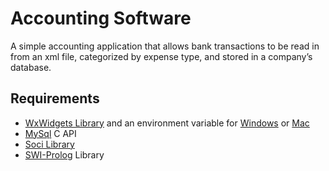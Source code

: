 # Accounting Software
A simple accounting application that allows bank transactions to be read in from an xml file, categorized by expense type, and stored in a company’s database.
## Requirements
+ [WxWidgets Library](https://www.wxwidgets.org/) and an environment variable for [Windows](https://wiki.wxwidgets.org/Adding_an_Environment_Variable_under_Windows) or [Mac](https://wiki.wxwidgets.org/Setting_Environment_Variable_For_XCode#:~:text=You%20can%20define%20an%20environment%20variable%20such%20as,of%20%2FwxWidgets%2Fwx262%2Finclude%20for%20paths%20in%20your%20project%20settings.)
+ [MySql](https://dev.mysql.com/) C API
+ [Soci Library](https://github.com/SOCI/soci)
+ [SWI-Prolog](https://www.swi-prolog.org/) Library
